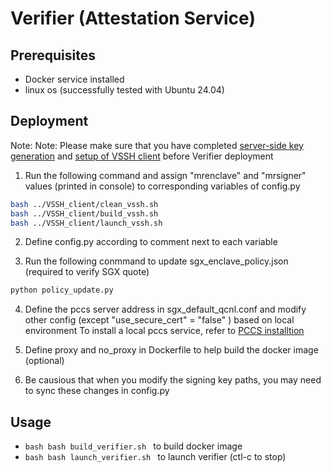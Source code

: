 # Verifier (Attestation Service)
## Prerequisites
- Docker service installed
- linux os (successfully tested with Ubuntu 24.04)

## Deployment
Note: Note: Please make sure that you have completed [server-side key generation](../README.md#Deployment) and [setup of VSSH client](../VSSH_client/README.md#Deployment) before Verifier deployment

1. Run the following command and assign "mrenclave" and "mrsigner" values (printed in console) to corresponding variables of config.py
```bash
bash ../VSSH_client/clean_vssh.sh
bash ../VSSH_client/build_vssh.sh
bash ../VSSH_client/launch_vssh.sh
```
2. Define config.py according to comment next to each variable

3. Run the following conmmand to update sgx_enclave_policy.json (required to verify SGX quote)
```bash
python policy_update.py
```

4. Define the pccs server address in sgx_default_qcnl.conf and modify other config (except "use_secure_cert" = "false" ) based on local environment 
To install a local pccs service, refer to [PCCS installtion](https://github.com/intel/SGXDataCenterAttestationPrimitives/tree/main/QuoteGeneration/pccs)

5. Define proxy and no_proxy in Dockerfile to help build the docker image (optional)

6. Be causious that when you modify the signing key paths, you may need to sync these changes in config.py

## Usage
- ```bash bash build_verifier.sh ``` to build docker image
- ```bash bash launch_verifier.sh ``` to launch verifier (ctl-c to stop)

